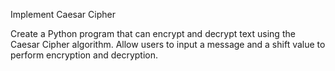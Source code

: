 Implement Caesar Cipher

Create a Python program that can encrypt and decrypt text using the Caesar Cipher algorithm. Allow users to input a message and a shift value to perform encryption and decryption.
